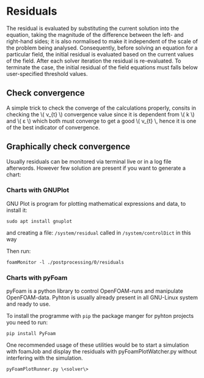 # Residuals

The residual is evaluated by substituting the current solution into the
equation, taking the magnitude of the difference between the left- and
right-hand sides; it is also normalised to make it independent of the
scale of the problem being analysed. Consequently, before solving an
equation for a particular field, the initial residual is evaluated based
on the current values of the field. After each solver iteration the
residual is re-evaluated. To terminate the case, the initial residual of
the field equations must falls below user-specified threshold values.

## Check convergence
A simple trick to check the converge of the calculations properly, consits in checking
the \\( ν_{t} \\) convergence value since it is dependent from \\( k \\) and \\(  ε \\)
which both must converge to get a good \\( ν_{t} \\, hence it is one of the best indicator
of convergence.

## Graphically check convergence
Usually residuals can be monitored via terminal live or in a log file afterwords.
However few solution are present if you want to generate a chart:

### Charts with GNUPlot

GNU Plot is program for plotting mathematical expressions and data, to install it:

```sudo apt install gnuplot```

and creating a file: ```/system/residual``` called in ```/system/controlDict``` in this way

Then run:

```console
foamMonitor -l ./postprocessing/0/residuals
```

### Charts with pyFoam

pyFoam is a python library to control OpenFOAM-runs and manipulate OpenFOAM-data.
Pyhton is usually already present in all GNU-Linux system and ready to use.


To install the programme with ```pip``` the package manger for pyhton projects you
need to run:
```console
pip install PyFoam
```

One recommended usage of these utilities would be to start a simulation with foamJob
and display the residuals with pyFoamPlotWatcher.py without interfering with the simulation.

```console
pyFoamPlotRunner.py \<solver\>
```